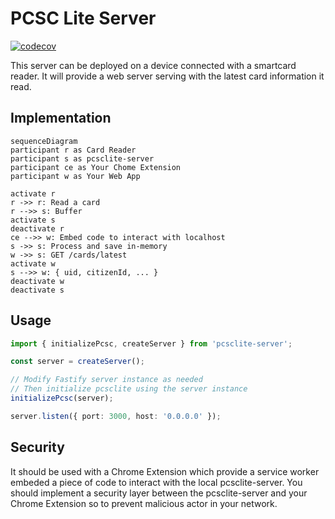 # PCSC Lite Server

[![codecov](https://codecov.io/gh/micksatana/pcsclite-server/graph/badge.svg?token=6Fzi1Sihkf)](https://codecov.io/gh/micksatana/pcsclite-server)

This server can be deployed on a device connected with a smartcard reader. It will provide a web server serving with the latest card information it read.

## Implementation

```mermaid
sequenceDiagram
participant r as Card Reader
participant s as pcsclite-server
participant ce as Your Chome Extension
participant w as Your Web App

activate r
r ->> r: Read a card
r -->> s: Buffer
activate s
deactivate r
ce -->> w: Embed code to interact with localhost
s ->> s: Process and save in-memory
w ->> s: GET /cards/latest
activate w
s -->> w: { uid, citizenId, ... }
deactivate w
deactivate s
```

## Usage

```ts
import { initializePcsc, createServer } from 'pcsclite-server';

const server = createServer();

// Modify Fastify server instance as needed
// Then initialize pcsclite using the server instance
initializePcsc(server);

server.listen({ port: 3000, host: '0.0.0.0' });
```

## Security

It should be used with a Chrome Extension which provide a service worker embeded a piece of code to interact with the local pcsclite-server. You should implement a security layer between the pcsclite-server and your Chrome Extension so to prevent malicious actor in your network.

